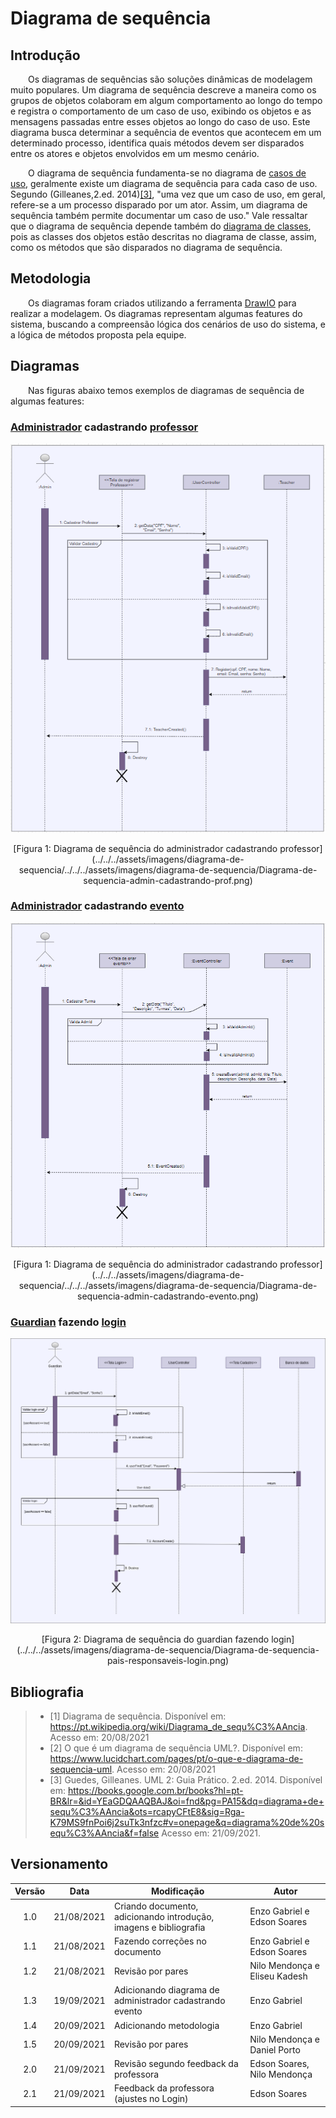# Diagrama de sequência

## Introdução
&emsp;&emsp;Os diagramas de sequências são soluções dinâmicas de modelagem muito populares. Um diagrama de sequência descreve a maneira como os grupos de objetos colaboram em algum comportamento ao longo do tempo e registra o comportamento de um caso de uso, exibindo os objetos e as mensagens passadas entre esses objetos ao longo do caso de uso. Este diagrama busca determinar a sequência de eventos que acontecem em um determinado processo, identifica quais métodos devem ser disparados entre os atores e objetos envolvidos em um mesmo cenário.

&emsp;&emsp;O diagrama de sequência fundamenta-se no diagrama de [casos de uso](./casos-de-uso.md), geralmente existe um diagrama de sequência para cada caso de uso. Segundo (Gilleanes,2.ed. 2014)[[3]](#bibliografia), "uma vez que um caso de uso, em geral, refere-se a um processo disparado por um ator. Assim, um diagrama de sequência também permite documentar um caso de uso." Vale ressaltar que o diagrama de sequência depende também do [diagrama de classes](../modelagem-estatica/diagrama-de-classes.md), pois as classes dos objetos estão descritas no diagrama de classe, assim, como os métodos que são disparados no diagrama de sequência.


## Metodologia

&emsp;&emsp;Os diagramas foram criados utilizando a ferramenta [DrawIO](https://app.diagrams.net/) para realizar a modelagem. Os diagramas representam algumas features do sistema, buscando a compreensão lógica dos cenários de uso do sistema, e a lógica de métodos proposta pela equipe.
## Diagramas

&emsp;&emsp;Nas figuras abaixo temos exemplos de diagramas de sequência de algumas features:

### [Administrador](/2021.1_G6_Curumim/base/requisitos/modelagem/lexicos/#lexico-administrador) cadastrando [professor](/2021.1_G6_Curumim/base/requisitos/modelagem/lexicos/#lexico-professores)

![Administrador cadastrando professor](../../../assets/imagens/diagrama-de-sequencia/Diagrama-de-sequencia-admin-cadastrando-prof.png)
<center>[Figura 1: Diagrama de sequência do administrador cadastrando professor](../../../assets/imagens/diagrama-de-sequencia/../../../assets/imagens/diagrama-de-sequencia/Diagrama-de-sequencia-admin-cadastrando-prof.png)</center>

### [Administrador](/2021.1_G6_Curumim/base/requisitos/modelagem/lexicos/#lexico-administrador) cadastrando [evento](/2021.1_G6_Curumim/base/requisitos/modelagem/lexicos/#lexico-evento)

![Administrador cadastrando professor](../../../assets/imagens/diagrama-de-sequencia/Diagrama-de-sequencia-admin-cadastrando-evento.png)
<center>[Figura 1: Diagrama de sequência do administrador cadastrando professor](../../../assets/imagens/diagrama-de-sequencia/../../../assets/imagens/diagrama-de-sequencia/Diagrama-de-sequencia-admin-cadastrando-evento.png)</center>

### [Guardian](/2021.1_G6_Curumim/base/requisitos/modelagem/lexicos/#lexico-responsavel) fazendo [login](/2021.1_G6_Curumim/base/requisitos/modelagem/lexicos/#lexico-login) 

![Responsável fazendo login](../../../assets/imagens/diagrama-de-sequencia/Diagrama-de-sequencia-pais-responsaveis-login.png)
<center>[Figura 2: Diagrama de sequência do guardian fazendo login](../../../assets/imagens/diagrama-de-sequencia/Diagrama-de-sequencia-pais-responsaveis-login.png)</center>

## Bibliografia

> - [1] Diagrama de sequência. Disponível em:
<https://pt.wikipedia.org/wiki/Diagrama_de_sequ%C3%AAncia>. Acesso em: 20/08/2021
> - [2] O que é um diagrama de sequência UML?. Disponível em:
<https://www.lucidchart.com/pages/pt/o-que-e-diagrama-de-sequencia-uml>. Acesso em: 20/08/2021
> - [3] Guedes, Gilleanes. UML 2: Guia Prático. 2.ed. 2014. Disponível em: <https://books.google.com.br/books?hl=pt-BR&lr=&id=YEaGDQAAQBAJ&oi=fnd&pg=PA15&dq=diagrama+de+sequ%C3%AAncia&ots=rcapyCFtE8&sig=Rga-K79MS9fnPoi6j2suTk3nfzc#v=onepage&q=diagrama%20de%20sequ%C3%AAncia&f=false> Acesso em: 21/09/2021.

## Versionamento
| Versão | Data | Modificação | Autor |
| :-: | -- | -- | -- |
|1.0| 21/08/2021 | Criando documento, adicionando introdução, imagens e bibliografia | Enzo Gabriel e Edson Soares |
|1.1| 21/08/2021 | Fazendo correções no documento | Enzo Gabriel e Edson Soares |
|1.2| 21/08/2021 | Revisão por pares| Nilo Mendonça e Eliseu Kadesh |
|1.3| 19/09/2021 | Adicionando diagrama de administrador cadastrando evento | Enzo Gabriel |
|1.4| 20/09/2021 | Adicionando metodologia | Enzo Gabriel |
|1.5| 20/09/2021 | Revisão por pares| Nilo Mendonça e Daniel Porto |
|2.0| 21/09/2021 | Revisão segundo feedback da professora | Edson Soares, Nilo Mendonça |
|2.1| 21/09/2021 | Feedback da professora (ajustes no Login) | Edson Soares |



